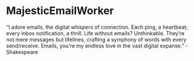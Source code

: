 # MajesticEmailWorker
“I adore emails, the digital whispers of connection. Each ping, a heartbeat; every inbox notification, a thrill. Life without emails? Unthinkable. They’re not mere messages but lifelines, crafting a symphony of words with every send/receive. Emails, you’re my endless love in the vast digital expanse.” -Shakespeare 
